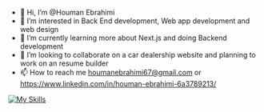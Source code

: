- 👋 Hi, I’m @Houman Ebrahimi
- 👀 I’m interested in Back End development, Web app development and web design 
- 🌱 I’m currently learning more about Next.js and doing Backend development 
- 💞️ I’m looking to collaborate on a car dealership website and planning to work on an resume builder
- 📫 How to reach me houmanebrahimi67@gmail.com or https://www.linkedin.com/in/houman-ebrahimi-6a3789213/



[![My Skills](https://skillicons.dev/icons?i=js,html,css,wasm,python,androidstudiojava,cs,c,cpp,Javascript,Express.js,Node.js,Next.js,React.js,R,SQL,dotnet,java,AMPL,Matlab)](https://skillicons.dev)
<!---
HoumanEbrahimi/HoumanEbrahimi is a ✨ special ✨ repository because its `README.md` (this file) appears on your GitHub profile.
You can click the Preview link to take a look at your changes.
--->
